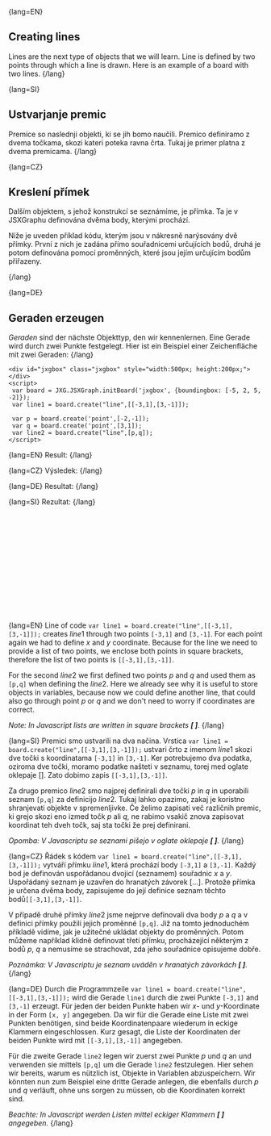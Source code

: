 {lang=EN}
## Creating lines
Lines are the next type of objects that we will learn. Line is defined by two points through which a line is drawn.
Here is an example of a board with two lines.
{/lang}

{lang=SI}
## Ustvarjanje premic
Premice so naslednji objekti, ki se jih bomo naučili. Premico definiramo z dvema točkama, skozi kateri poteka ravna črta. Tukaj je primer platna z dvema premicama.
{/lang}

{lang=CZ}
## Kreslení přímek
Dalším objektem, s jehož konstrukcí se seznámíme, je přímka.
Ta je v JSXGraphu definována dvěma body, kterými prochází. 

Níže je uveden příklad kódu, kterým jsou v nákresně narýsovány dvě přímky. 
První z nich je zadána přímo souřadnicemi určujících bodů, druhá je potom definována pomocí proměnných, které jsou 
jejím určujícím bodům přiřazeny.

{/lang}

{lang=DE}
## Geraden erzeugen
*Geraden* sind der nächste Objekttyp, den wir kennenlernen.
Eine Gerade wird durch zwei Punkte festgelegt.
Hier ist ein Beispiel einer Zeichenfläche mit zwei Geraden:
{/lang}

```JS
<div id="jxgbox" class="jxgbox" style="width:500px; height:200px;"></div>
<script>
 var board = JXG.JSXGraph.initBoard('jxgbox', {boundingbox: [-5, 2, 5, -2]});
 var line1 = board.create("line",[[-3,1],[3,-1]]);

 var p = board.create('point',[-2,-1]);
 var q = board.create('point',[3,1]);
 var line2 = board.create("line",[p,q]);
</script>
```
{lang=EN}
Result:
{/lang}

{lang=CZ}
Výsledek:
{/lang}

{lang=DE}
Resultat:
{/lang}

{lang=SI}
Rezultat:
{/lang}


<div id="jxgbox" class="jxgbox" style="width:500px; height:200px;"></div>
<script>
 var board = JXG.JSXGraph.initBoard('jxgbox', {boundingbox: [-5, 2, 5, -2]});
 var line1 = board.create("line",[[-3,1],[3,-1]]);
 var p = board.create('point',[-2,-1]);
 var q = board.create('point',[3,1]);
 var line2 = board.create("line",[p,q]);
</script>

{lang=EN}
Line of code `var line1 = board.create("line",[[-3,1],[3,-1]]);` creates $line1$ through two points `[-3,1]` and `[3,-1]`.
For each point again we had to define $x$ and $y$ coordinate. Because for the line we need to provide a list of two points,
we enclose both points in square brackets, therefore the list of two points is `[[-3,1],[3,-1]]`.

For the second $line2$ we first defined two points $p$ and $q$ and used them as `[p,q]` when defining the $line2$. Here we already
see why it is useful to store objects in variables, because now we could define another line, that could also go through point $p$ or $q$
and we don't need to worry if coordinates are correct.

_Note: In Javascript lists are written in square brackets **[ ]**._
{/lang}

{lang=SI}
Premici smo ustvarili na dva načina. Vrstica `var line1 = board.create("line",[[-3,1],[3,-1]]);` ustvari črto z imenom $line1$ skozi dve točki s koordinatama
 `[-3,1]` in `[3,-1]`. Ker potrebujemo dva podatka, oziroma dve točki, moramo podatke našteti v seznamu, torej med oglate oklepaje []. 
 Zato dobimo zapis `[[-3,1],[3,-1]]`.

Za drugo premico $line2$ smo najprej definirali dve točki $p$ in $q$ in uporabili seznam `[p,q]` za definicijo $line2$. Tukaj lahko opazimo, zakaj je koristno 
shranjevati objekte v spremenljivke. Če želimo zapisati več različnih premic, ki grejo skozi eno izmed točk $p$ ali $q$, ne rabimo vsakič znova zapisovat koordinat 
teh dveh točk, saj sta točki že prej definirani. 

_Opomba: V Javascriptu se seznami pišejo v oglate oklepaje **[ ]**._
{/lang}

{lang=CZ}
Řádek s kódem `var line1 = board.create("line",[[-3,1],[3,-1]]);` vytváří přímku $line1$, která prochází 
body `[-3,1]` a `[3,-1]`. 
Každý bod je definován uspořádanou dvojicí (seznamem) souřadnic $x$ a $y$. Uspořádaný seznam je uzavřen do hranatých
závorek \[...\]. Protože přímka je určena dvěma body, zapisujeme do její definice seznam těchto bodů`[[-3,1],[3,-1]]`.

V případě druhé přímky $line2$ jsme nejprve definovali dva body $p$ a $q$ a v definici přímky použili 
jejich proměnné `[p,q]`. Již na tomto jednoduchém příkladě vidíme, jak je užitečné
ukládat objekty do proměnných. Potom můžeme například klidně definovat třetí přímku, procházející 
některým z bodů $p$, $q$ a nemusíme se strachovat, zda jeho souřadnice opisujeme dobře.

_Poznámka: V Javascriptu je seznam uváděn v hranatých závorkách **[ ]**._ 
{/lang}

{lang=DE}
Durch die Programmzeile `var line1 = board.create("line",[[-3,1],[3,-1]]);` wird die Gerade `line1` durch die zwei Punkte `[-3,1]` and `[3,-1]` erzeugt.
Für jeden der beiden Punkte haben wir $x$- und $y$-Koordinate in der Form `[x, y]` angegeben.
Da wir für die Gerade eine Liste mit zwei Punkten benötigen, sind beide Koordinatenpaare wiederum in eckige Klammern eingeschlossen. Kurz gesagt,
die Liste der Koordinaten der beiden Punkte wird mit `[[-3,1],[3,-1]]` angegeben.

Für die zweite Gerade `line2` legen wir zuerst zwei Punkte $p$ und $q$ an und verwenden sie mittels `[p,q]` um die Gerade `line2` festzulegen.
Hier sehen wir bereits, warum es nützlich ist, Objekte in Variablen abzuspeichern. Wir könnten nun zum Beispiel eine dritte Gerade anlegen,
die ebenfalls durch $p$ und $q$ verläuft, ohne uns sorgen zu müssen, ob die Koordinaten korrekt sind.

_Beachte: In Javascript werden Listen mittel eckiger Klammern **[ ]** angegeben._
{/lang}